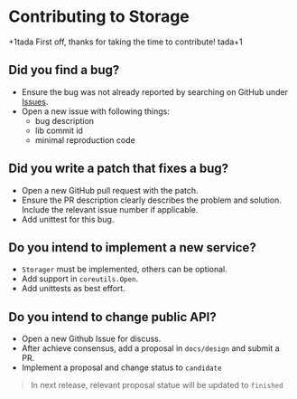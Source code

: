 # Contributing to Storage

+1tada First off, thanks for taking the time to contribute! tada+1

## Did you find a bug?

- Ensure the bug was not already reported by searching on GitHub under [Issues](https://github.com/beyondstorage/go-endpoint/issues).
- Open a new issue with following things: 
  - bug description
  - lib commit id
  - minimal reproduction code

## Did you write a patch that fixes a bug?

- Open a new GitHub pull request with the patch.
- Ensure the PR description clearly describes the problem and solution. Include the relevant issue number if applicable.
- Add unittest for this bug.

## Do you intend to implement a new service?

- `Storager` must be implemented, others can be optional.
- Add support in `coreutils.Open`.
- Add unittests as best effort.

## Do you intend to change public API?

- Open a new Github Issue for discuss.
- After achieve consensus, add a proposal in `docs/design` and submit a PR.
- Implement a proposal and change status to `candidate`

> In next release, relevant proposal statue will be updated to `finished`
